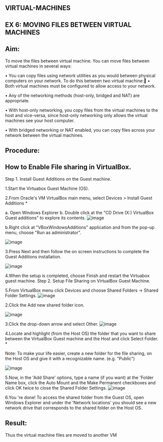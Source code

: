 ## VIRTUAL-MACHINES
## EX 6: MOVING FILES BETWEEN VIRTUAL MACHINES
## Aim: 
To move the files between virtual machine. You can move files between virtual machines in several ways:

• You can copy files using network utilities as you would between physical computers on your network.
To do this between two virtual machine: • Both virtual machines must be configured to allow access to your network. 

• Any of the networking methods (host-only, bridged and NAT) are appropriate. 

• With host-only networking, you copy files from the virtual machines to the host and vice-versa, since host-only networking only allows the virtual machines see your host computer.

• With bridged networking or NAT enabled, you can copy files across your network between the virtual machines.

## Procedure:
## How to Enable File sharing in VirtualBox.
Step 1. Install Guest Additions on the Guest machine.

1.Start the Virtuabox Guest Machine (OS).

2.From Oracle's VM VirtualBox main menu, select Devices > Install Guest Additions *

a. Open Windows Explorer b. Double click at the "CD Drive (X:) VirtualBox Guest additions" to explore its contents.
![image](https://github.com/user-attachments/assets/9acfae48-f541-43bf-9d91-8f2a3ca838ba)


b.Right click at "VBoxWindowsAdditions" application and from the pop-up menu, choose "Run as administrator".

![image](https://github.com/user-attachments/assets/3166653b-c5a5-4ea4-8471-4d5787fd1ffa)


3.Press Next and then follow the on screen instructions to complete the Guest Additions installation.

![image](https://github.com/user-attachments/assets/75680c91-25bd-40dd-86a7-d6306c540c97)


4.When the setup is completed, choose Finish and restart the Virtuabox guest machine. Step 2. Setup File Sharing on VirtualBox Guest Machine.

5.From VirtualBox menu click Devices and choose Shared Folders -> Shared Folder Settings.
![image](https://github.com/user-attachments/assets/9bb3f3ea-6dec-40bc-9bd7-02b77aca01a6)

2.Click the Add new shared folder icon.

![image](https://github.com/user-attachments/assets/607a3564-5c0f-4512-abf8-0afcbe6fde22)

3.Click the drop-down arrow and select Other.
![image](https://github.com/user-attachments/assets/e914c394-8acb-4479-ae73-b0632452bd2e)


4.Locate and highlight (from the Host OS) the folder that you want to share between the VirtualBox Guest machine and the Host and click Select Folder. *

Note: To make your life easier, create a new folder for the file sharing, on the Host OS and give it with a recognizable name. (e.g. "Public")

![image](https://github.com/user-attachments/assets/7af96d72-f9ee-4680-976b-17700033b5a0)


5.Now, in the 'Add Share' options, type a name (if you want) at the 'Folder Name box, click the Auto Mount and the Make Permanent checkboxes and click OK twice to close the Shared Folder Settings.
![image](https://github.com/user-attachments/assets/98b06e16-eb45-4576-8185-0c54df6f66bf)


6.You 're done! To access the shared folder from the Guest OS, open Windows Explorer and under the 'Network locations' you should see a new network drive that corresponds to the shared folder on the Host OS.

## Result:
Thus the virtual machine files are moved to another VM



